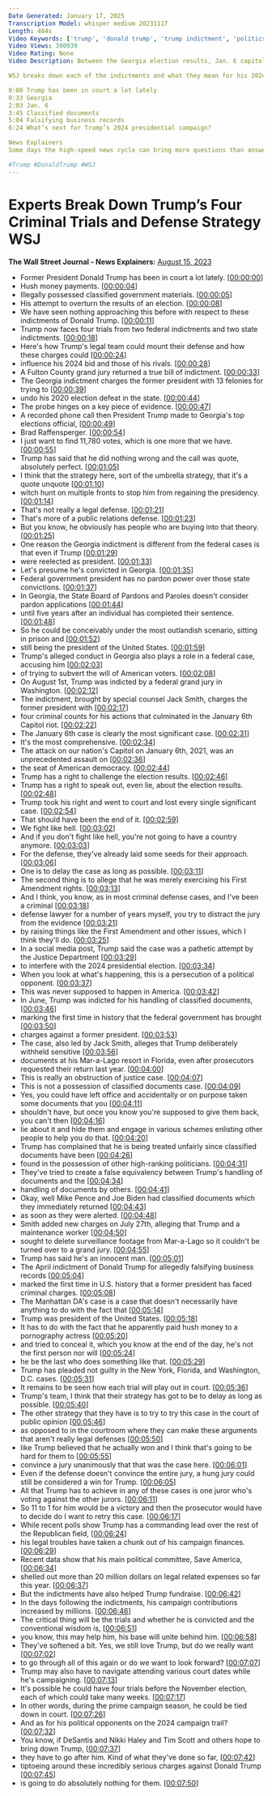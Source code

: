 ```yaml
---
Date Generated: January 17, 2025
Transcription Model: whisper medium 20231117
Length: 484s
Video Keywords: ['trump', 'donald trump', 'trump indictment', 'politics', 'joe biden', 'president trump', 'donald trump indictment', 'donald trump news', 'republicans', 'indictment', 'trump news', 'us politics', 'presidential elections', 'trump indictments', 'trump legal challenges', 'jan. 6 indictment', 'classified docs indictment', 'election meddling', 'turning over the election', 'voting', 'trump georgia', 'trump election', 'trump 2024', 'trump campaign', 'trump trial', 'trump hush money', 'stormy daniels', 'jan 6', 'classified documents', 'polcam']
Video Views: 390939
Video Rating: None
Video Description: Between the Georgia election results, Jan. 6 capitol riot, handling of classified documents and ‘hush money’ accusations, former president Donald Trump is facing four separate indictments at both state and federal levels.

WSJ breaks down each of the indictments and what they mean for his 2024 presidential campaign.

0:00 Trump has been in court a lot lately
0:33 Georgia
2:03 Jan. 6
3:45 Classified documents
5:04 Falsifying business records
6:24 What’s next for Trump’s 2024 presidential campaign?

News Explainers
Some days the high-speed news cycle can bring more questions than answers. WSJ’s news explainers break down the day's biggest stories into bite-size pieces to help you make sense of the news.

#Trump #DonaldTrump #WSJ
---
```


# Experts Break Down Trump’s Four Criminal Trials and Defense Strategy  WSJ
**The Wall Street Journal - News Explainers:** [August 15, 2023](https://www.youtube.com/watch?v=2TRDtUIXfg0)
*  Former President Donald Trump has been in court a lot lately. [[00:00:00](https://www.youtube.com/watch?v=2TRDtUIXfg0&t=0.0s)]
*  Hush money payments. [[00:00:04](https://www.youtube.com/watch?v=2TRDtUIXfg0&t=4.4s)]
*  Illegally possessed classified government materials. [[00:00:05](https://www.youtube.com/watch?v=2TRDtUIXfg0&t=5.5200000000000005s)]
*  His attempt to overturn the results of an election. [[00:00:08](https://www.youtube.com/watch?v=2TRDtUIXfg0&t=8.64s)]
*  We have seen nothing approaching this before with respect to these indictments of Donald Trump. [[00:00:11](https://www.youtube.com/watch?v=2TRDtUIXfg0&t=11.68s)]
*  Trump now faces four trials from two federal indictments and two state indictments. [[00:00:18](https://www.youtube.com/watch?v=2TRDtUIXfg0&t=18.8s)]
*  Here's how Trump's legal team could mount their defense and how these charges could [[00:00:24](https://www.youtube.com/watch?v=2TRDtUIXfg0&t=24.72s)]
*  influence his 2024 bid and those of his rivals. [[00:00:28](https://www.youtube.com/watch?v=2TRDtUIXfg0&t=28.72s)]
*  A Fulton County grand jury returned a true bill of indictment. [[00:00:33](https://www.youtube.com/watch?v=2TRDtUIXfg0&t=33.6s)]
*  The Georgia indictment charges the former president with 13 felonies for trying to [[00:00:39](https://www.youtube.com/watch?v=2TRDtUIXfg0&t=39.6s)]
*  undo his 2020 election defeat in the state. [[00:00:44](https://www.youtube.com/watch?v=2TRDtUIXfg0&t=44.0s)]
*  The probe hinges on a key piece of evidence. [[00:00:47](https://www.youtube.com/watch?v=2TRDtUIXfg0&t=47.120000000000005s)]
*  A recorded phone call then President Trump made to Georgia's top elections official, [[00:00:49](https://www.youtube.com/watch?v=2TRDtUIXfg0&t=49.76s)]
*  Brad Raffensperger. [[00:00:54](https://www.youtube.com/watch?v=2TRDtUIXfg0&t=54.480000000000004s)]
*  I just want to find 11,780 votes, which is one more that we have. [[00:00:55](https://www.youtube.com/watch?v=2TRDtUIXfg0&t=55.92s)]
*  Trump has said that he did nothing wrong and the call was quote, absolutely perfect. [[00:01:05](https://www.youtube.com/watch?v=2TRDtUIXfg0&t=65.92s)]
*  I think that the strategy here, sort of the umbrella strategy, that it's a quote unquote [[00:01:10](https://www.youtube.com/watch?v=2TRDtUIXfg0&t=70.8s)]
*  witch hunt on multiple fronts to stop him from regaining the presidency. [[00:01:14](https://www.youtube.com/watch?v=2TRDtUIXfg0&t=74.96000000000001s)]
*  That's not really a legal defense. [[00:01:21](https://www.youtube.com/watch?v=2TRDtUIXfg0&t=81.36s)]
*  That's more of a public relations defense. [[00:01:23](https://www.youtube.com/watch?v=2TRDtUIXfg0&t=83.36s)]
*  But you know, he obviously has people who are buying into that theory. [[00:01:25](https://www.youtube.com/watch?v=2TRDtUIXfg0&t=85.36s)]
*  One reason the Georgia indictment is different from the federal cases is that even if Trump [[00:01:29](https://www.youtube.com/watch?v=2TRDtUIXfg0&t=89.04s)]
*  were reelected as president. [[00:01:33](https://www.youtube.com/watch?v=2TRDtUIXfg0&t=93.6s)]
*  Let's presume he's convicted in Georgia. [[00:01:35](https://www.youtube.com/watch?v=2TRDtUIXfg0&t=95.36s)]
*  Federal government president has no pardon power over those state convictions. [[00:01:37](https://www.youtube.com/watch?v=2TRDtUIXfg0&t=97.52s)]
*  In Georgia, the State Board of Pardons and Paroles doesn't consider pardon applications [[00:01:44](https://www.youtube.com/watch?v=2TRDtUIXfg0&t=104.0s)]
*  until five years after an individual has completed their sentence. [[00:01:48](https://www.youtube.com/watch?v=2TRDtUIXfg0&t=108.72s)]
*  So he could be conceivably under the most outlandish scenario, sitting in prison and [[00:01:52](https://www.youtube.com/watch?v=2TRDtUIXfg0&t=112.8s)]
*  still being the president of the United States. [[00:01:59](https://www.youtube.com/watch?v=2TRDtUIXfg0&t=119.28s)]
*  Trump's alleged conduct in Georgia also plays a role in a federal case, accusing him [[00:02:03](https://www.youtube.com/watch?v=2TRDtUIXfg0&t=123.84s)]
*  of trying to subvert the will of American voters. [[00:02:08](https://www.youtube.com/watch?v=2TRDtUIXfg0&t=128.72s)]
*  On August 1st, Trump was indicted by a federal grand jury in Washington. [[00:02:12](https://www.youtube.com/watch?v=2TRDtUIXfg0&t=132.8s)]
*  The indictment, brought by special counsel Jack Smith, charges the former president with [[00:02:17](https://www.youtube.com/watch?v=2TRDtUIXfg0&t=137.44s)]
*  four criminal counts for his actions that culminated in the January 6th Capitol riot. [[00:02:22](https://www.youtube.com/watch?v=2TRDtUIXfg0&t=142.08s)]
*  The January 6th case is clearly the most significant case. [[00:02:31](https://www.youtube.com/watch?v=2TRDtUIXfg0&t=151.44s)]
*  It's the most comprehensive. [[00:02:34](https://www.youtube.com/watch?v=2TRDtUIXfg0&t=154.96s)]
*  The attack on our nation's Capitol on January 6th, 2021, was an unprecedented assault on [[00:02:36](https://www.youtube.com/watch?v=2TRDtUIXfg0&t=156.72000000000003s)]
*  the seat of American democracy. [[00:02:44](https://www.youtube.com/watch?v=2TRDtUIXfg0&t=164.08s)]
*  Trump has a right to challenge the election results. [[00:02:46](https://www.youtube.com/watch?v=2TRDtUIXfg0&t=166.0s)]
*  Trump has a right to speak out, even lie, about the election results. [[00:02:48](https://www.youtube.com/watch?v=2TRDtUIXfg0&t=168.88000000000002s)]
*  Trump took his right and went to court and lost every single significant case. [[00:02:54](https://www.youtube.com/watch?v=2TRDtUIXfg0&t=174.08s)]
*  That should have been the end of it. [[00:02:59](https://www.youtube.com/watch?v=2TRDtUIXfg0&t=179.12s)]
*  We fight like hell. [[00:03:02](https://www.youtube.com/watch?v=2TRDtUIXfg0&t=182.16000000000003s)]
*  And if you don't fight like hell, you're not going to have a country anymore. [[00:03:03](https://www.youtube.com/watch?v=2TRDtUIXfg0&t=183.44s)]
*  For the defense, they've already laid some seeds for their approach. [[00:03:06](https://www.youtube.com/watch?v=2TRDtUIXfg0&t=186.96s)]
*  One is to delay the case as long as possible. [[00:03:11](https://www.youtube.com/watch?v=2TRDtUIXfg0&t=191.44s)]
*  The second thing is to allege that he was merely exercising his First Amendment rights. [[00:03:13](https://www.youtube.com/watch?v=2TRDtUIXfg0&t=193.68s)]
*  And I think, you know, as in most criminal defense cases, and I've been a criminal [[00:03:18](https://www.youtube.com/watch?v=2TRDtUIXfg0&t=198.32s)]
*  defense lawyer for a number of years myself, you try to distract the jury from the evidence [[00:03:21](https://www.youtube.com/watch?v=2TRDtUIXfg0&t=201.2s)]
*  by raising things like the First Amendment and other issues, which I think they'll do. [[00:03:25](https://www.youtube.com/watch?v=2TRDtUIXfg0&t=205.44s)]
*  In a social media post, Trump said the case was a pathetic attempt by the Justice Department [[00:03:29](https://www.youtube.com/watch?v=2TRDtUIXfg0&t=209.51999999999998s)]
*  to interfere with the 2024 presidential election. [[00:03:34](https://www.youtube.com/watch?v=2TRDtUIXfg0&t=214.0s)]
*  When you look at what's happening, this is a persecution of a political opponent. [[00:03:37](https://www.youtube.com/watch?v=2TRDtUIXfg0&t=217.44s)]
*  This was never supposed to happen in America. [[00:03:42](https://www.youtube.com/watch?v=2TRDtUIXfg0&t=222.95999999999998s)]
*  In June, Trump was indicted for his handling of classified documents, [[00:03:46](https://www.youtube.com/watch?v=2TRDtUIXfg0&t=226.4s)]
*  marking the first time in history that the federal government has brought [[00:03:50](https://www.youtube.com/watch?v=2TRDtUIXfg0&t=230.4s)]
*  charges against a former president. [[00:03:53](https://www.youtube.com/watch?v=2TRDtUIXfg0&t=233.68s)]
*  The case, also led by Jack Smith, alleges that Trump deliberately withheld sensitive [[00:03:56](https://www.youtube.com/watch?v=2TRDtUIXfg0&t=236.07999999999998s)]
*  documents at his Mar-a-Lago resort in Florida, even after prosecutors requested their return last year. [[00:04:00](https://www.youtube.com/watch?v=2TRDtUIXfg0&t=240.64s)]
*  This is really an obstruction of justice case. [[00:04:07](https://www.youtube.com/watch?v=2TRDtUIXfg0&t=247.36s)]
*  This is not a possession of classified documents case. [[00:04:09](https://www.youtube.com/watch?v=2TRDtUIXfg0&t=249.2s)]
*  Yes, you could have left office and accidentally or on purpose taken some documents that you [[00:04:11](https://www.youtube.com/watch?v=2TRDtUIXfg0&t=251.76s)]
*  shouldn't have, but once you know you're supposed to give them back, you can't then [[00:04:16](https://www.youtube.com/watch?v=2TRDtUIXfg0&t=256.56s)]
*  lie about it and hide them and engage in various schemes enlisting other people to help you do that. [[00:04:20](https://www.youtube.com/watch?v=2TRDtUIXfg0&t=260.48s)]
*  Trump has complained that he is being treated unfairly since classified documents have been [[00:04:26](https://www.youtube.com/watch?v=2TRDtUIXfg0&t=266.71999999999997s)]
*  found in the possession of other high-ranking politicians. [[00:04:31](https://www.youtube.com/watch?v=2TRDtUIXfg0&t=271.2s)]
*  They've tried to create a false equivalency between Trump's handling of documents and the [[00:04:34](https://www.youtube.com/watch?v=2TRDtUIXfg0&t=274.48s)]
*  handling of documents by others. [[00:04:41](https://www.youtube.com/watch?v=2TRDtUIXfg0&t=281.2s)]
*  Okay, well Mike Pence and Joe Biden had classified documents which they immediately returned [[00:04:43](https://www.youtube.com/watch?v=2TRDtUIXfg0&t=283.03999999999996s)]
*  as soon as they were alerted. [[00:04:48](https://www.youtube.com/watch?v=2TRDtUIXfg0&t=288.64s)]
*  Smith added new charges on July 27th, alleging that Trump and a maintenance worker [[00:04:50](https://www.youtube.com/watch?v=2TRDtUIXfg0&t=290.24s)]
*  sought to delete surveillance footage from Mar-a-Lago so it couldn't be turned over to a grand jury. [[00:04:55](https://www.youtube.com/watch?v=2TRDtUIXfg0&t=295.2s)]
*  Trump has said he's an innocent man. [[00:05:01](https://www.youtube.com/watch?v=2TRDtUIXfg0&t=301.28s)]
*  The April indictment of Donald Trump for allegedly falsifying business records [[00:05:04](https://www.youtube.com/watch?v=2TRDtUIXfg0&t=304.4s)]
*  marked the first time in U.S. history that a former president has faced criminal charges. [[00:05:08](https://www.youtube.com/watch?v=2TRDtUIXfg0&t=308.8s)]
*  The Manhattan DA's case is a case that doesn't necessarily have anything to do with the fact that [[00:05:14](https://www.youtube.com/watch?v=2TRDtUIXfg0&t=314.08s)]
*  Trump was president of the United States. [[00:05:18](https://www.youtube.com/watch?v=2TRDtUIXfg0&t=318.40000000000003s)]
*  It has to do with the fact that he apparently paid hush money to a pornography actress [[00:05:20](https://www.youtube.com/watch?v=2TRDtUIXfg0&t=320.0s)]
*  and tried to conceal it, which you know at the end of the day, he's not the first person nor will [[00:05:24](https://www.youtube.com/watch?v=2TRDtUIXfg0&t=324.96000000000004s)]
*  he be the last who does something like that. [[00:05:29](https://www.youtube.com/watch?v=2TRDtUIXfg0&t=329.2s)]
*  Trump has pleaded not guilty in the New York, Florida, and Washington, D.C. cases. [[00:05:31](https://www.youtube.com/watch?v=2TRDtUIXfg0&t=331.52s)]
*  It remains to be seen how each trial will play out in court. [[00:05:36](https://www.youtube.com/watch?v=2TRDtUIXfg0&t=336.48s)]
*  Trump's team, I think that their strategy has got to be to delay as long as possible. [[00:05:40](https://www.youtube.com/watch?v=2TRDtUIXfg0&t=340.16s)]
*  The other strategy that they have is to try to try this case in the court of public opinion [[00:05:46](https://www.youtube.com/watch?v=2TRDtUIXfg0&t=346.16s)]
*  as opposed to in the courtroom where they can make these arguments that aren't really legal defenses [[00:05:50](https://www.youtube.com/watch?v=2TRDtUIXfg0&t=350.8s)]
*  like Trump believed that he actually won and I think that's going to be hard for them to [[00:05:55](https://www.youtube.com/watch?v=2TRDtUIXfg0&t=355.12s)]
*  convince a jury unanimously that that was the case here. [[00:06:01](https://www.youtube.com/watch?v=2TRDtUIXfg0&t=361.52000000000004s)]
*  Even if the defense doesn't convince the entire jury, a hung jury could still be considered a win for Trump. [[00:06:05](https://www.youtube.com/watch?v=2TRDtUIXfg0&t=365.2s)]
*  All that Trump has to achieve in any of these cases is one juror who's voting against the other jurors. [[00:06:11](https://www.youtube.com/watch?v=2TRDtUIXfg0&t=371.28s)]
*  So 11 to 1 for him would be a victory and then the prosecutor would have to decide do I want to retry this case. [[00:06:17](https://www.youtube.com/watch?v=2TRDtUIXfg0&t=377.12s)]
*  While recent polls show Trump has a commanding lead over the rest of the Republican field, [[00:06:24](https://www.youtube.com/watch?v=2TRDtUIXfg0&t=384.88s)]
*  his legal troubles have taken a chunk out of his campaign finances. [[00:06:29](https://www.youtube.com/watch?v=2TRDtUIXfg0&t=389.68s)]
*  Recent data show that his main political committee, Save America, [[00:06:34](https://www.youtube.com/watch?v=2TRDtUIXfg0&t=394.08s)]
*  shelled out more than 20 million dollars on legal related expenses so far this year. [[00:06:37](https://www.youtube.com/watch?v=2TRDtUIXfg0&t=397.76s)]
*  But the indictments have also helped Trump fundraise. [[00:06:42](https://www.youtube.com/watch?v=2TRDtUIXfg0&t=402.88s)]
*  In the days following the indictments, his campaign contributions increased by millions. [[00:06:46](https://www.youtube.com/watch?v=2TRDtUIXfg0&t=406.24s)]
*  The critical thing will be the trials and whether he is convicted and the conventional wisdom is, [[00:06:51](https://www.youtube.com/watch?v=2TRDtUIXfg0&t=411.84s)]
*  you know, this may help him, his base will unite behind him. [[00:06:58](https://www.youtube.com/watch?v=2TRDtUIXfg0&t=418.56s)]
*  They've softened a bit. Yes, we still love Trump, but do we really want [[00:07:02](https://www.youtube.com/watch?v=2TRDtUIXfg0&t=422.88s)]
*  to go through all of this again or do we want to look forward? [[00:07:07](https://www.youtube.com/watch?v=2TRDtUIXfg0&t=427.44s)]
*  Trump may also have to navigate attending various court dates while he's campaigning. [[00:07:13](https://www.youtube.com/watch?v=2TRDtUIXfg0&t=433.04s)]
*  It's possible he could have four trials before the November election, each of which could take many weeks. [[00:07:17](https://www.youtube.com/watch?v=2TRDtUIXfg0&t=437.6s)]
*  In other words, during the prime campaign season, he could be tied down in court. [[00:07:26](https://www.youtube.com/watch?v=2TRDtUIXfg0&t=446.64s)]
*  And as for his political opponents on the 2024 campaign trail? [[00:07:32](https://www.youtube.com/watch?v=2TRDtUIXfg0&t=452.96s)]
*  You know, if DeSantis and Nikki Haley and Tim Scott and others hope to bring down Trump, [[00:07:37](https://www.youtube.com/watch?v=2TRDtUIXfg0&t=457.03999999999996s)]
*  they have to go after him. Kind of what they've done so far, [[00:07:42](https://www.youtube.com/watch?v=2TRDtUIXfg0&t=462.96s)]
*  tiptoeing around these incredibly serious charges against Donald Trump [[00:07:45](https://www.youtube.com/watch?v=2TRDtUIXfg0&t=465.84s)]
*  is going to do absolutely nothing for them. [[00:07:50](https://www.youtube.com/watch?v=2TRDtUIXfg0&t=470.96s)]
